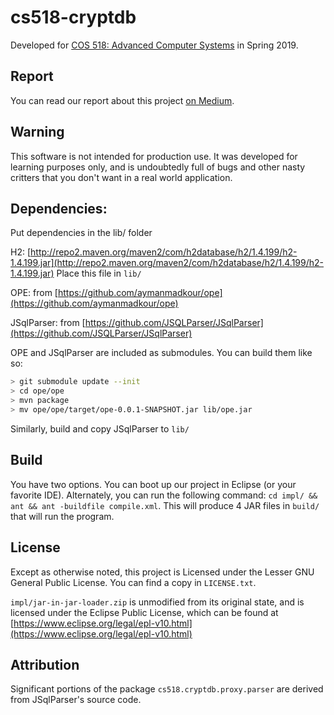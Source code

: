 # cs518-cryptdb
Developed for [COS 518: Advanced Computer Systems](http://www.cs.princeton.edu/courses/archive/spr19/cos518/) in Spring 2019.

## Report
You can read our report about this project [on Medium](https://medium.com/princeton-systems-course/re-implementing-cryptdb-dbb8c582e9d9).

## Warning
This software is not intended for production use. It was developed for learning purposes only, and is undoubtedly full of bugs and other nasty critters that you don't want in a real world application.

## Dependencies:
Put dependencies in the lib/ folder

H2: [http://repo2.maven.org/maven2/com/h2database/h2/1.4.199/h2-1.4.199.jar](http://repo2.maven.org/maven2/com/h2database/h2/1.4.199/h2-1.4.199.jar)
Place this file in `lib/`

OPE: from [https://github.com/aymanmadkour/ope](https://github.com/aymanmadkour/ope)

JSqlParser: from [https://github.com/JSQLParser/JSqlParser](https://github.com/JSQLParser/JSqlParser)

OPE and JSqlParser are included as submodules. You can build them like so:

```bash
> git submodule update --init
> cd ope/ope
> mvn package
> mv ope/ope/target/ope-0.0.1-SNAPSHOT.jar lib/ope.jar
```

Similarly, build and copy JSqlParser to `lib/`

## Build
You have two options. You can boot up our project in Eclipse (or your favorite IDE). Alternately, you can run the following command:
`cd impl/ && ant && ant -buildfile compile.xml`. This will produce 4 JAR files in `build/` that will run the program.

## License
Except as otherwise noted, this project is Licensed under the Lesser GNU General Public License. You can find a copy in `LICENSE.txt`.

`impl/jar-in-jar-loader.zip` is unmodified from its original state, and is licensed under the Eclipse Public License, which can be found at [https://www.eclipse.org/legal/epl-v10.html](https://www.eclipse.org/legal/epl-v10.html)

## Attribution
Significant portions of the package `cs518.cryptdb.proxy.parser` are derived from JSqlParser's source code.
